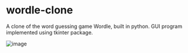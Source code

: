 # wordle-clone
A clone of the word guessing game Wordle, built in python. GUI program implemented using tkinter package.

![image](https://github.com/nguy0606/wordle-clone/assets/67575509/4067fdf5-1fe4-4af8-98df-1b96faae2a2b)
